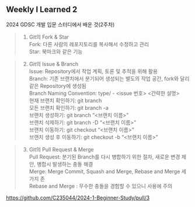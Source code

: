 ## Weekly I Learned 2

2024 GDSC 개발 입문 스터디에서 배운 것(2주차)   

> 1. Git의 Fork & Star   
>   Fork: 다른 사람의 레포지토리를 복사해서 수정하고 관리   
>   Star: 북마크와 같은 기능    

> 2. Git의 Issue & Branch   
>   Issue: Repository에서 작업 계획, 토론 및 추적을 위해 활용    
>   Branch: 기존 브랜치에서 분기되어 생성되는 별도의 작업 공간, fork와 달리 같은 Repository에 생성됨  
>   Branch Naming Convention: type/ - <issue 번호> <간략한 설명>    
>   현재 브랜치 확인하기: git branch    
>   모든 브랜치 확인하기: git branch -a    
>   브랜치 생성하기: git branch “<브랜치 이름>”    
>   브랜치 삭제하기: git branch -D “<브랜치 이름>"    
>   브랜치 이동하기: git checkout “<브랜치 이름>”    
>   브랜치 생성 후 이동하기: git checkout -b “<브랜치 이름>”    

> 3. Git의 Pull Request & Merge   
>   Pull Request: 분기된 Branch를 다시 병합하기 위한 절차, 새로운 변경 제안, 병합시 발생하는 충돌 해결   
>   Merge: Merge Commit, Squash and Merge, Rebase and Merge 세 가지 존   
>   Rebase and Merge : 무수한 충돌을 경험할 수 있으니 사용에 주의

<https://github.com/C235044/2024-1-Beginner-Study/pull/3>

